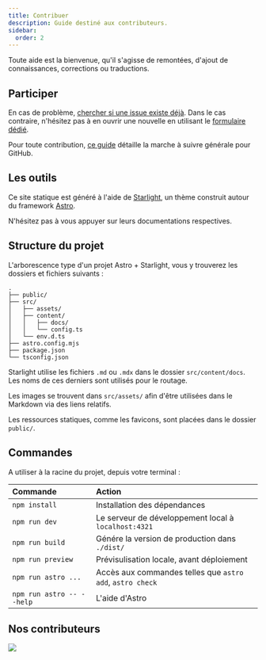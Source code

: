 ```yaml
---
title: Contribuer
description: Guide destiné aux contributeurs.
sidebar:
  order: 2
---
```


Toute aide est la bienvenue, qu'il s'agisse de remontées, d'ajout de connaissances, corrections ou traductions.

## Participer

En cas de problème, [chercher si une issue existe déjà](https://docs.github.com/fr/search-github/searching-on-github/searching-issues-and-pull-requests). Dans le cas contraire, n'hésitez pas à en ouvrir une nouvelle en utilisant le [formulaire dédié](https://github.com/Daweyy/docs.dofusretro.fr/issues/new/choose).

Pour toute contribution, [ce guide](https://git-scm.com/book/fr/v2/GitHub-Contribution-à-un-projet) détaille la marche à suivre générale pour GitHub.

## Les outils

Ce site statique est généré à l'aide de [Starlight](https://starlight.astro.build), un thème construit autour du framework [Astro](https://astro.build).

N'hésitez pas à vous appuyer sur leurs documentations respectives.

## Structure du projet

L'arborescence type d'un projet Astro + Starlight, vous y trouverez les dossiers et fichiers suivants :

```
.
├── public/
├── src/
│   ├── assets/
│   ├── content/
│   │   ├── docs/
│   │   └── config.ts
│   └── env.d.ts
├── astro.config.mjs
├── package.json
└── tsconfig.json
```

Starlight utilise les fichiers `.md` ou `.mdx` dans le dossier `src/content/docs`. Les noms de ces derniers sont utilisés pour le routage.

Les images se trouvent dans `src/assets/` afin d'être utilisées dans le Markdown via des liens relatifs.

Les ressources statiques, comme les favicons, sont placées dans le dossier `public/`.

## Commandes

A utiliser à la racine du projet, depuis votre terminal :

| Commande                  | Action                                                    |
| :------------------------ | :-------------------------------------------------------- |
| `npm install`             | Installation des dépendances                              |
| `npm run dev`             | Le serveur de développement local à `localhost:4321`      |
| `npm run build`           | Génére la version de production dans `./dist/`            |
| `npm run preview`         | Prévisulisation locale, avant déploiement                 |
| `npm run astro ...`       | Accès aux commandes telles que `astro add`, `astro check` |
| `npm run astro -- --help` | L'aide d'Astro                                            |

## Nos contributeurs

<a href="https://github.com/daweyy/docs.dofusretro.fr/graphs/contributors">
  <img src="https://contrib.rocks/image?repo=daweyy/docs.dofusretro.fr" />
</a>
